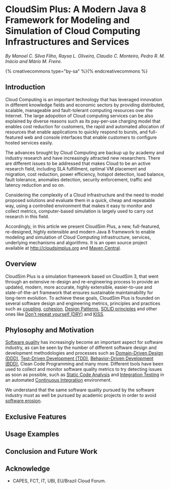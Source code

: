# CloudSim Plus: A Modern Java 8 Framework for Modeling and Simulation of Cloud Computing Infrastructures and Services
*By Manoel C. Silva Filho, Raysa L. Oliveira, Claudio C. Monteiro, Pedro R. M. Inácio and Mário M. Freire.*

{% creativecommons type="by-sa" %}{% endcreativecommons %}

## Introduction

Cloud Computing is an important technology that has leveraged innovation in different knowledge fields and economic sectors by providing distributed, scalable, manageable and fault-tolerant computing resources over the Internet. The large adopotion of Cloud computing services can be also explained by diverse reasons such as its pay-per-use charging model that enables cost reduction for customers, the rapid and automated allocation of resources that enable applications to quickly respond to bursts, and full-featured web and console interfaces that enable customers to configure hosted services easily.

The advances brought by Cloud Computing are backup up by academy and industry research and have increasingly attracted new researchers. There are different issues to be addressed that makes Cloud to be an active research field, including SLA fulfillment,  optimal VM placement and migration, cost reduction, power efficiency, hotspot detection, load balance, fault tolerance, anomalies detection, security enforcement, traffic and latency reduction and so on.

Considering the complexity of a Cloud infrastructure and the need to model proposed solutions and evaluate them in a quick, cheap and repeatable way, using a controlled environment that makes it easy to monitor and collect metrics, computer-based simulation is largely used to carry out research in this field.

Accordingly, in this article we present CloudSim Plus, a new, full-featured, re-designed, highly extensible and modern Java 8 framework to enable modeling and simulation of Cloud Computing infrastructure, services, underlying mechanisms and algorithms. It is an open source project available at <http://cloudsimplus.org> and [Maven Central](http://cloudsimplus.org/docs/maven.html).

## Overview
CloudSim Plus is a simulation framework based on CloudSim 3, that went through an extensive re-design and re-engineering process to provide an updated, modern, more accurate, highly extensible, easier-to-use and state-of-the-art framework that ensures sustainable maintainability for long-term evolution. To achieve these goals, CloudSim Plus is founded on several software design and engineering metrics, principles and practices such as [coupling](https://en.wikipedia.org/wiki/Coupling_(computer_programming)), [cohesion](https://en.wikipedia.org/wiki/Cohesion_(computer_science)), [Design Patterns](https://en.wikipedia.org/wiki/Software_design_pattern), [SOLID principles](https://en.wikipedia.org/wiki/SOLID_(object-oriented_design)) and other ones like [Don't repeat  yourself (DRY)](https://pt.wikipedia.org/wiki/Don't_repeat_yourself) and [KISS](https://en.wikipedia.org/wiki/KISS_principle).

## Phylosophy and Motivation
[Software quality](https://en.wikipedia.org/wiki/Software_quality) has increasingly become an important aspect for software industry, as can be seen by the number of different software design and development methodologies and processes such as [Domain-Driven Design (DDD)](https://en.wikipedia.org/wiki/Domain-driven_design), [Test-Driven Development (TDD)](https://en.wikipedia.org/wiki/Test-driven_development), [Behavior-Driven Development (BDD)](https://en.wikipedia.org/wiki/Behavior-driven_development), Clean Code Programming and many more. Different tools have been used to collect and monitor software quality metrics to try detecting issues as soon as possible, such as [Static Code Analysis](https://en.wikipedia.org/wiki/Static_program_analysis) and [Integration Testing](https://en.wikipedia.org/wiki/Integration_testing) in an automated [Continuous Integration](https://en.wikipedia.org/wiki/Continuous_integration) environment.

We understand that the same software quality pursued by the software industry must as well be pursued by academic projects in order to avoid [software erosion](https://en.wikipedia.org/wiki/Software_rot). 



## Exclusive Features

## Usage Examples

## Conclusion and Future Work

## Acknowledge 
- CAPES, FCT, IT, UBI, EU/Brazil Cloud Forum.

